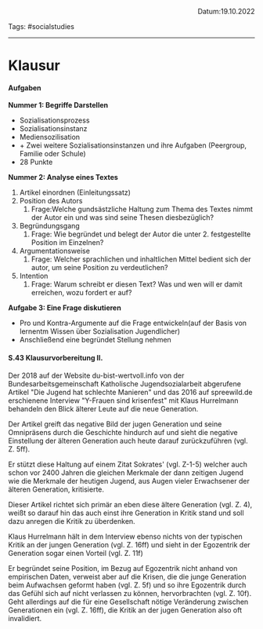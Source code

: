 <p align="right">Datum:19.10.2022</p>

Tags: #socialstudies 

---
# Klausur
#### Aufgaben
**Nummer 1: Begriffe Darstellen**
- Sozialisationsprozess
- Sozialisationsinstanz
- Mediensozilisation
- \+ Zwei weitere Sozialisationsinstanzen und ihre Aufgaben (Peergroup, Familie oder Schule)
- 28 Punkte

**Nummer 2: Analyse eines Textes**
1. Artikel einordnen (Einleitungssatz)
2. Position des Autors
	1. Frage:Welche gundsästzliche Haltung zum Thema des Textes nimmt der Autor ein und was sind seine Thesen diesbezüglich?
3. Begründungsgang
	1. Frage: Wie begründet und belegt der Autor die unter 2. festgestellte Position im Einzelnen?
4. Argumentationsweise
	1. Frage: Welcher sprachlichen und inhaltlichen Mittel bedient sich der autor, um seine Position zu verdeutlichen?
5. Intention
	1. Frage: Warum schreibt er diesen Text? Was und wen will er damit erreichen, wozu fordert er auf?

**Aufgabe 3: Eine Frage diskutieren**
- Pro und Kontra-Argumente auf die Frage entwickeln(auf der Basis von lernentm Wissen über Sozialisation Jugendlicher)
- Anschließend eine begründet Stellung nehmen


#### S.43 Klausurvorbereitung II.
Der 2018 auf der Website du-bist-wertvoll.info von der Bundesarbeitsgemeinschaft Katholische Jugendsozialarbeit abgerufene Artikel "Die Jugend hat schlechte Manieren" und das 2016 auf spreewild.de erschienene Interview "Y-Frauen sind krisenfest" mit Klaus Hurrelmann behandeln den Blick älterer Leute auf die neue Generation.

Der Artikel greift das negative Bild der jugen Generation und seine Omnipräsens durch die Geschichte hindurch auf und sieht die negative Einstellung der älteren Generation auch heute darauf zurückzuführen (vgl. Z. 5ff).

Er stützt diese Haltung auf einem Zitat Sokrates' (vgl. Z-1-5) welcher auch schon vor 2400 Jahren die gleichen Merkmale der dann zeitigen Jugend wie die Merkmale der heutigen Jugend, aus Augen vieler Erwachsener der älteren Generation, kritisierte.

Dieser Artikel richtet sich primär an eben diese ältere Generation (vgl. Z. 4), weißt so darauf hin das auch einst ihre Generation in Kritik stand und soll dazu anregen die Kritik zu überdenken.

Klaus Hurrelmann hält in dem Interview ebenso nichts von der typischen Kritik an der jungen Generation (vgl. Z. 16ff) und sieht in der Egozentrik der Generation sogar einen Vorteil (vgl. Z. 11f)

Er begründet seine Position, im Bezug auf Egozentrik nicht anhand von empirischen Daten, verweist aber auf die Krisen, die die junge Generation beim Aufwachsen geformt haben  (vgl. Z. 5f) und so ihre Egozentrik durch das Gefühl sich auf nicht verlassen zu können, hervorbrachten (vgl. Z. 10f). Geht allerdings auf die für eine Gesellschaft nötige Veränderung zwischen Generationen ein (vgl. Z. 16ff), die Kritik an der jugen Generation also oft invalidiert.
